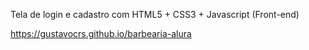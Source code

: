 Tela de login e cadastro com HTML5 + CSS3 + Javascript (Front-end)

https://gustavocrs.github.io/barbearia-alura
